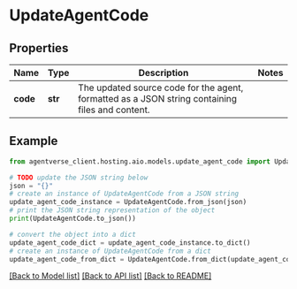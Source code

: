 # UpdateAgentCode


## Properties

Name | Type | Description | Notes
------------ | ------------- | ------------- | -------------
**code** | **str** | The updated source code for the agent, formatted as a JSON string containing files and content. | 

## Example

```python
from agentverse_client.hosting.aio.models.update_agent_code import UpdateAgentCode

# TODO update the JSON string below
json = "{}"
# create an instance of UpdateAgentCode from a JSON string
update_agent_code_instance = UpdateAgentCode.from_json(json)
# print the JSON string representation of the object
print(UpdateAgentCode.to_json())

# convert the object into a dict
update_agent_code_dict = update_agent_code_instance.to_dict()
# create an instance of UpdateAgentCode from a dict
update_agent_code_from_dict = UpdateAgentCode.from_dict(update_agent_code_dict)
```
[[Back to Model list]](../README.md#documentation-for-models) [[Back to API list]](../README.md#documentation-for-api-endpoints) [[Back to README]](../README.md)


